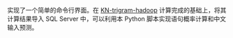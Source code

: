实现了一个简单的命令行界面。在 [KN-trigram-hadoop](https://github.com/TwistsOfFate/KN-trigram-hadoop) 计算完成的基础上，将其计算结果导入 SQL Server 中，可以利用本 Python 脚本实现语句概率计算和中文输入预测。